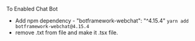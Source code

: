 To Enabled Chat Bot

- Add npm dependency - "botframework-webchat": "^4.15.4"
  `yarn add botframework-webchat@4.15.4`
- remove .txt from file and make it .tsx file.
